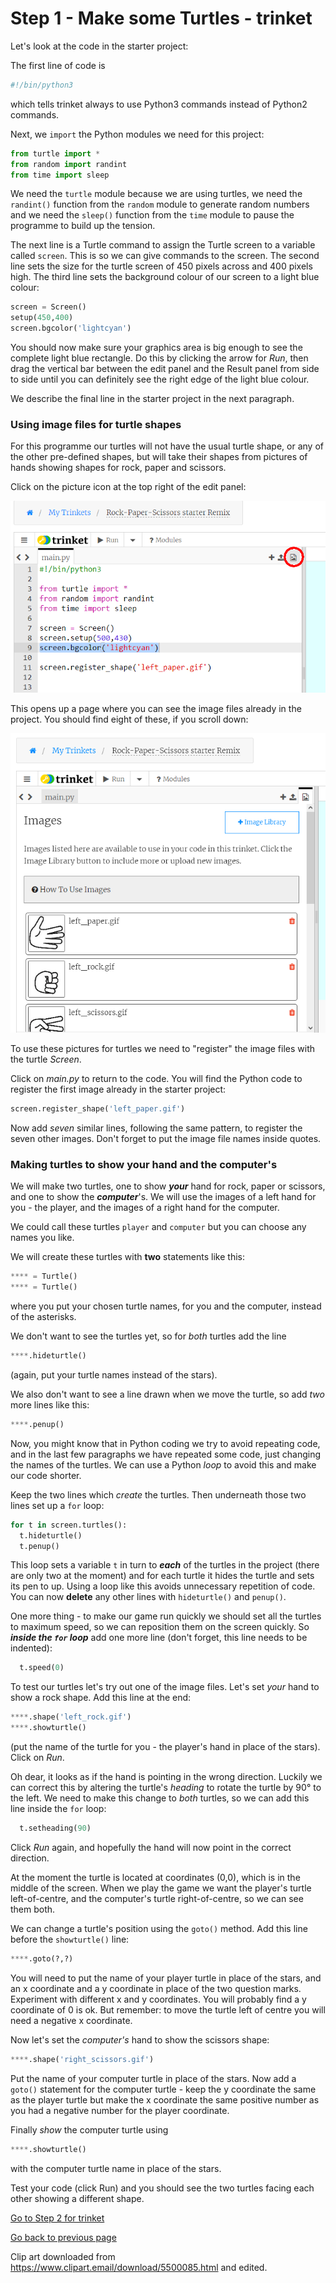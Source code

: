# Step 1 - Make some Turtles - trinket

Let's look at the code in the starter project:

The first line of code is

```python
#!/bin/python3
```

which tells trinket always to use Python3 commands instead of Python2 commands.

Next, we ```import``` the Python modules we need for this project:

```python
from turtle import *
from random import randint
from time import sleep
```

We need the ```turtle``` module because we are using turtles, we need the ```randint()``` function from the ```random``` module to generate random numbers and we need the ```sleep()``` function from the ```time``` module to pause the programme to build up the tension.

The next line is a Turtle command to assign the Turtle screen to a variable called ```screen```. This is so we can give commands to the screen. The second line sets the size for the turtle screen of 450 pixels across and 400 pixels high. The third line sets the background colour of our screen to a light blue colour:

```python
screen = Screen()
setup(450,400)
screen.bgcolor('lightcyan')
```

You should now make sure your graphics area is big enough to see the complete light blue rectangle. Do this by clicking the arrow for *Run*, then drag the vertical bar between the edit panel and the Result panel from side to side until you can definitely see the right edge of the light blue colour.

We describe the final line in the starter project in the next paragraph.

### Using image files for turtle shapes

For this programme our turtles will not have the usual turtle shape, or any of the other pre-defined shapes, but will take their shapes from pictures of hands showing shapes for rock, paper and scissors.

Click on the picture icon at the top right of the edit panel:

![Looking at the project images](trinket_images.png "Graphic showing the location of the Images icon")

This opens up a page where you can see the image files already in the project. You should find eight of these, if you scroll down:

![Images in the project](trinket_images2.png "Graphic showing the list the Images in the project")

To use these pictures for turtles we need to "register" the image files with the turtle *Screen*.

Click on *main.py* to return to the code. You will find the Python code to register the first image already in the starter project:

```python
screen.register_shape('left_paper.gif')
```

Now add *seven* similar lines, following the same pattern, to register the seven other images. Don't forget to put the image file names inside quotes.

### Making turtles to show your hand and the computer's

We will make two turtles, one to show ***your*** hand for rock, paper or scissors, and one to show the ***computer***'s. We will use the images of a left hand for you - the player, and the images of a right hand for the computer.

We could call these turtles ```player``` and ```computer``` but you can choose any names you like.

We will create these turtles with **two** statements like this:

```python
**** = Turtle()
**** = Turtle()
```

where you put your chosen turtle names, for you and the computer, instead of the asterisks.

We don't want to see the turtles yet, so for *both* turtles add the line

```python
****.hideturtle()
```

(again, put your turtle names instead of the stars).

We also don't want to see a line drawn when we move the turtle, so add *two* more lines like this:

```python
****.penup()
```

Now, you might know that in Python coding we try to avoid repeating code, and in the last few paragraphs we have repeated some code, just changing the names of the turtles. We can use a Python *loop* to avoid this and make our code shorter.

Keep the two lines which *create* the turtles. Then underneath  those two lines set up a ```for``` loop:

```python
for t in screen.turtles():
  t.hideturtle()
  t.penup()
```

This loop sets a variable ```t``` in turn to ***each*** of the turtles in the project (there are only two at the moment) and for each turtle it hides the turtle and sets its pen to up. Using a loop like this avoids unnecessary repetition of code. You can now **delete** any other lines with ```hideturtle()``` and ```penup()```.

One more thing - to make our game run quickly we should set all the turtles to maximum speed, so we can reposition them on the screen quickly. So ***inside the ```for``` loop*** add one more line (don't forget, this line needs to be indented):

```python
  t.speed(0)
```

To test our turtles let's try out one of the image files. Let's set *your* hand to show a rock shape. Add this line at the end:

```python
****.shape('left_rock.gif')
****.showturtle()
```

(put the name of the turtle for you - the player's hand in place of the stars). Click on *Run*.

Oh dear, it looks as if the hand is pointing in the wrong direction. Luckily we can correct this by altering the turtle's *heading* to rotate the turtle by 90° to the left. We need to make this change to *both* turtles, so we can add this line inside the ```for``` loop:

```python
  t.setheading(90)
```

Click *Run* again, and hopefully the hand will now point in the correct direction.

At the moment the turtle is located at coordinates (0,0), which is in the middle of the screen. When we play the game we want the player's turtle left-of-centre, and the computer's turtle right-of-centre, so we can see them both.

We can change a turtle's position using the ```goto()``` method. Add this line before the ```showturtle()``` line:

```python
****.goto(?,?)
```

You will need to put the name of your player turtle in place of the stars, and an x coordinate and a y coordinate in place of the two question marks. Experiment with different x and y coordinates. You will probably find a y coordinate of 0 is ok. But remember: to move the turtle left of centre you will need a negative x coordinate.

Now let's set the *computer's* hand to show the scissors shape:

```python
****.shape('right_scissors.gif')
```

Put the name of your computer turtle in place of the stars. Now add a ```goto()``` statement for the computer turtle - keep the y coordinate the same as the player turtle but make the x coordinate the same positive number as you had a negative number for the player coordinate.

Finally *show* the computer turtle using

```python
****.showturtle()
```

with the computer turtle name in place of the stars.

Test your code (click Run) and you should see the two turtles facing each other showing a different shape.

[Go to Step 2 for trinket](../Step2-Play-the-game-trinket)

[Go back to previous page](../README.md)

Clip art downloaded from https://www.clipart.email/download/5500085.html and edited.
